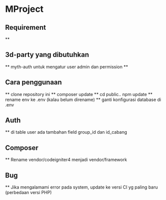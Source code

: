 # MProject

## Requirement

** 


## 3d-party yang dibutuhkan
** myth-auth untuk mengatur user admin dan permission
** 

## Cara penggunaan
** clone repository ini
** composer update
** cd public.. npm update
** rename env ke .env (kalau belum direname)
** ganti konfigurasi database di .env


## Auth
** di table user ada tambahan field group_id dan id_cabang

## Composer
** Rename vendor/codeigniter4 menjadi vendor/framework


## Bug
** Jika mengalamami error pada system, update ke versi CI yg paling baru (perbedaan versi PHP)
